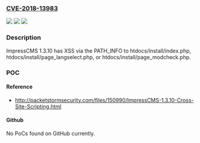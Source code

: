 ### [CVE-2018-13983](https://cve.mitre.org/cgi-bin/cvename.cgi?name=CVE-2018-13983)
![](https://img.shields.io/static/v1?label=Product&message=n%2Fa&color=blue)
![](https://img.shields.io/static/v1?label=Version&message=n%2Fa&color=blue)
![](https://img.shields.io/static/v1?label=Vulnerability&message=n%2Fa&color=brighgreen)

### Description

ImpressCMS 1.3.10 has XSS via the PATH_INFO to htdocs/install/index.php, htdocs/install/page_langselect.php, or htdocs/install/page_modcheck.php.

### POC

#### Reference
- http://packetstormsecurity.com/files/150990/ImpressCMS-1.3.10-Cross-Site-Scripting.html

#### Github
No PoCs found on GitHub currently.

